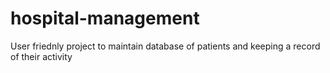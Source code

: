 # hospital-management
User friednly project to maintain database of patients and keeping a record of their activity
